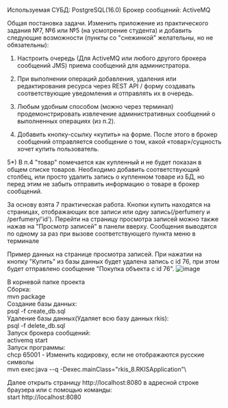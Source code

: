 Используемая СУБД: PostgreSQL(16.0)
Брокер сообщений: ActiveMQ

Общая постановка задачи.
Изменить приложение из практического задания №7, №6 или №5 (на усмотрение студента) и добавить следующие возможности (пункты со "снежинкой" желательны, но не обязательны):

1) Настроить очередь (Для ActiveMQ или любого другого брокера сообщений JMS) приема сообщений для администратора.

2) При выполнении операций добавления, удаления или редактирования ресурса через REST API / форму создавать соответствующие уведомления и отправлять их в очередь.

3) Любым удобным способом (можно через терминал) продемонстрировать извлечение административных сообщений о выполненных операциях (из п.2).

4) Добавить кнопку-ссылку «купить» на форме. После этого в брокер сообщений отправляется сообщение о том, какой «товар»/сущность хочет купить пользователь.

5*) В п.4 "товар" помечается как купленный и не будет показан в общем списке товаров. Необходимо добавить соответствующий столбец, или просто удалить запись о купленном товаре из БД, но перед этим не забыть отправить информацию о товаре в брокер сообщений.


За основу взята 7 практическая работа.
Кнопки купить находятся на страницах, отображающих все записи или одну запись(/perfumery и /perfumery/'id'). Перейти на страницу просмотра записей можно также нажав на "Просмотр записей" в панели вверху.
Сообщения выводятся по одному за раз при вызове соответствующего пункта меню в терминале

Пример данных на странице просмотра записей. При нажатии на кнопку "Купить" из базы данных будет удалена запись с id 76, при этом будет отправлено сообщение "Покупка объекта с id 76".
![image](https://github.com/dkn03/rkis_8/assets/96423378/3add869e-d0fe-4e30-8a08-6c39b42baf1c)


В корневой папке проекта\
Сборка:\
mvn package\
Создание базы данных:\
psql -f create_db.sql\
Удаление базы данных(Удаляет всю базу данных rkis):\
psql -f delete_db.sql\
Запуск брокера сообщений:\
activemq start\
Запуск программы:\
chcp 65001 - Изменить кодировку, если не отображаются русские символы\
mvn exec:java --q -Dexec.mainClass="rkis_8.RKISApplication"\

Далее открыть cтраницу http://localhost:8080 в адресной строке браузера или с помощью команды:\
start http://localhost:8080
